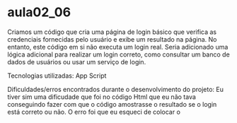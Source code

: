 # aula02_06

Criamos um código que cria uma página de login básico que verifica as credenciais fornecidas pelo usuário e exibe um resultado na página. No entanto, este código em si não executa um login real. Seria adicionado uma lógica adicional para realizar um login correto, como consultar um banco de dados de usuários ou usar um serviço de login.

Tecnologias utilizadas: App Script

Dificuldades/erros encontrados durante o desenvolvimento do projeto: Eu tiver sim uma dificudade que foi no código Html que eu não tava conseguindo fazer com que o código amostrasse o resultado se o login está correto ou não. O erro foi que eu esqueci de colocar o 
